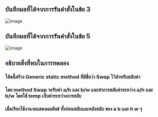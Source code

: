 ## บันทึกผลที่ได้จากการรันคำสั่งในข้อ 3
![image](https://github.com/Sorawit255/03376836-OOP-2566-Lab-14/assets/144196505/fa5a0f6e-d1d0-41c5-bf3a-c765fe7ccde6)

## บันทึกผลที่ได้จากการรันคำสั่งในข้อ 5
![image](https://github.com/Sorawit255/03376836-OOP-2566-Lab-14/assets/144196505/2fa8bdd4-a650-4d67-aa91-673ec478e9de)

## อธิบายสิ่งที่พบในการทดลอง
### โค้ดนี้สร้าง Generic static method ที่มีชื่อว่า Swap ไว้สำหรับสลับค่า
### โดย method Swap จะรับค่า a/h และ b/w และทำการสลับค่าระหว่าง a/h และ b/w โดยใช้ temp เก็บค่าระหว่างการสลับ
### เมื่อเรียกใช้งานจะแสดงผลลัพธ์ ทั้งก่อนสลับและหลังสลับ ของ a b และ h w ๆ
